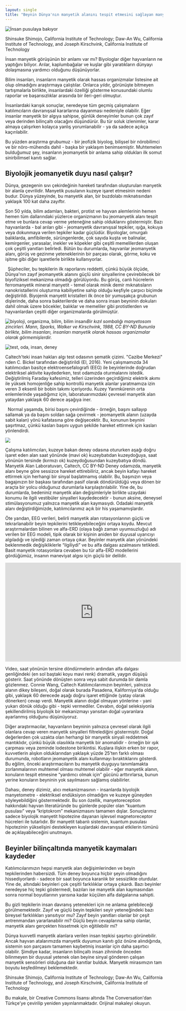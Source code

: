 ```yaml
---
layout: single
title: "Beynin Dünya'nın manyetik alanını tespit etmesini sağlayan manyetik duyusuna dair kanıtlar bulundu!"
---
```

![İnsan pusulaya bakıyor](https://images.unsplash.com/photo-1510914828947-36f754990aa5?ixlib=rb-1.2.1&ixid=eyJhcHBfaWQiOjEyMDd9&auto=format&fit=crop&w=1489&q=80)

Shinsuke Shimojo, California Institute of Technology; Daw-An Wu, California Institute of Technology, and Joseph Kirschvink, California Institute of Technology

İnsan manyetik görüşünün bir anlamı var mı? Biyologlar diğer hayvanların ne yaptığını biliyor. Arılar, kaplumbağalar ve kuşlar gibi yaratıkların dünyayı dolaşmasına yardımcı olduğunu düşünüyorlar.

Bilim insanları, insanların manyetik olarak hassas organizmalar listesine ait olup olmadığını araştırmaya çalıştılar. Onlarca yıldır, görünüşte bitmeyen tartışmalarla birlikte, insanlardaki özelliği gösterme konusundaki olumlu raporlar ve başarısızlıklar arasında bir ileri-geri olmuştur.

<script async src="//pagead2.googlesyndication.com/pagead/js/adsbygoogle.js"></script>
<ins class="adsbygoogle"
     style="display:block; text-align:center;"
     data-ad-layout="in-article"
     data-ad-format="fluid"
     data-ad-client="ca-pub-7868661326160958"
     data-ad-slot="3072558811"></ins>
<script>
     (adsbygoogle = window.adsbygoogle || []).push({});
</script>

İnsanlardaki karışık sonuçlar, neredeyse tüm geçmiş çalışmaların katılımcıların davranışsal kararlarına dayanması nedeniyle olabilir. Eğer insanlar manyetik bir algıya sahipse, günlük deneyimler bunun çok zayıf veya derinden bilinçaltı olacağını düşündürür. Bu tür soluk izlenimler, karar almaya çalışırken kolayca yanlış yorumlanabilir - ya da sadece açıkça kaçırılabilir.

Bu yüzden araştırma grubumuz - bir jeofizik biyolog, bilişsel bir nörobilimci ve bir nöro-mühendis dahil - başka bir yaklaşım benimsemiştir. Muhtemelen bulduğumuz şey, insanların jeomanyetik bir anlama sahip oldukları ilk somut sinirbilimsel kanıtı sağlar.

Biyolojik jeomanyetik duyu nasıl çalışır?
-
Dünya, gezegenin sıvı çekirdeğinin hareketi tarafından oluşturulan manyetik bir alanla çevrilidir. Manyetik pusulanın kuzeye işaret etmesinin nedeni budur. Dünya yüzeyinde, bu manyetik alan, bir buzdolabı mıknatısından yaklaşık 100 kat daha zayıftır.

<script async src="//pagead2.googlesyndication.com/pagead/js/adsbygoogle.js"></script>
<ins class="adsbygoogle"
     style="display:block; text-align:center;"
     data-ad-layout="in-article"
     data-ad-format="fluid"
     data-ad-client="ca-pub-7868661326160958"
     data-ad-slot="3072558811"></ins>
<script>
     (adsbygoogle = window.adsbygoogle || []).push({});
</script>

Son 50 yılda, bilim adamları, bakteri, protist ve hayvan alemlerinin hemen hemen tüm dallarındaki yüzlerce organizmanın bu jeomanyetik alanı tespit etme ve bunlara cevap verme yeteneğine sahip olduklarını göstermiştir. Bazı hayvanlarda - bal arıları gibi - jeomanyetik davranışsal tepkiler, ışığa, kokuya veya dokunmaya verilen tepkiler kadar güçlüdür. Biyologlar, omurgalı balıklarda, amfibilerde, sürüngenlerde, çok sayıda kuşta ve balinalar, kemirgenler, yarasalar, inekler ve köpekler gibi çeşitli memelilerden oluşan çok çeşitli yanıtları belirledi. Bütün bu durumlarda, hayvanlar jeomanyetik alanı, görüş ve gezinme yeteneklerinin bir parçası olarak, görme, koku ve işitme gibi diğer işaretlerle birlikte kullanıyorlar.

<script async src="//pagead2.googlesyndication.com/pagead/js/adsbygoogle.js"></script>
<ins class="adsbygoogle"
     style="display:block; text-align:center;"
     data-ad-layout="in-article"
     data-ad-format="fluid"
     data-ad-client="ca-pub-7868661326160958"
     data-ad-slot="3072558811"></ins>
<script>
     (adsbygoogle = window.adsbygoogle || []).push({});
</script>
 
Şüpheciler, bu tepkilerin ilk raporlarını reddetti, çünkü büyük ölçüde, Dünya'nın zayıf jeomanyetik alanını güçlü sinir sinyallerine çevirebilecek bir biyofiziksel mekanizma olmadığı görülüyordu. Bu görüş, canlı hücrelerin ferromanyetik mineral manyetit - temel olarak minik demir mıknatısların nanokristallerini oluşturma kabiliyetine sahip olduğu keşfiyle çarpıcı biçimde değiştirildi. Biyojenik manyetit kristalleri ilk önce bir yumuşakça grubunun dişlerinde, daha sonra bakterilerde ve daha sonra insan beyninin dokuları dahil olmak üzere böcekler, balıklar ve memeliler gibi protistlerden ve hayvanlardan çeşitli diğer organizmalarda görülmüştür.

![biyoloji, organizma, bilim, bilim insanı](https://images.theconversation.com/files/264240/original/file-20190317-28475-1vhbs80.jpg?ixlib=rb-1.1.0&q=45&auto=format&w=754&h=336&fit=crop&dpr=1)*Bir kızıl sombalığı manyetosom zincirleri.
Mann, Sparks, Walker ve Kirschvink, 1988, CC BY-ND
Bununla birlikte, bilim insanları, insanları manyetik olarak hassas organizmalar olarak görmemişlerdir.*

![test, oda, insan, deney](https://images.theconversation.com/files/264038/original/file-20190314-28479-1665yfc.jpg?ixlib=rb-1.1.0&q=45&auto=format&w=754&h=749&fit=crop&dpr=1)

Caltech'teki insan hakları algı test odasının şematik çizimi.
"Cazibe Merkezi" nden C. Bickel tarafından değiştirildi (El, 2016).
Yeni çalışmamızda 34 katılımcıdan basitçe elektroensefalografi (EEG) ile beyinlerinde doğrudan elektriksel aktivite kaydederken, test odamızda oturmalarını istedik. Değiştirilmiş Faraday kafesimiz, telleri üzerinden geçirdiğimiz elektrik akımı ile yüksek homojenliğe sahip kontrollü manyetik alanlar yaratmamıza izin veren 3 eksenli bir bobin takımı içeriyordu. Kuzey Yarımkürenin orta enlemlerinde yaşadığımız için, laboratuarımızdaki çevresel manyetik alan yataydan yaklaşık 60 derece aşağıya iner.

<script async src="//pagead2.googlesyndication.com/pagead/js/adsbygoogle.js"></script>
<ins class="adsbygoogle"
     style="display:block; text-align:center;"
     data-ad-layout="in-article"
     data-ad-format="fluid"
     data-ad-client="ca-pub-7868661326160958"
     data-ad-slot="3072558811"></ins>
<script>
     (adsbygoogle = window.adsbygoogle || []).push({});
</script>
 
Normal yaşamda, birisi başını çevirdiğinde - örneğin, başını sallayıp sallamak ya da başını soldan sağa çevirmek - jeomanyetik alanın (uzayda sabit kalan) yönü kafatasına göre değişecektir. Bu, konunun beynini şaşırtmaz, çünkü kasları başını uygun şekilde hareket ettirmek için kasları yönlendirdi.

![](https://images.theconversation.com/files/264239/original/file-20190317-28492-1jg4d65.png?ixlib=rb-1.1.0&q=45&auto=format&w=754&h=645&fit=crop&dpr=1)

Çalışma katılımcıları, kuzeye bakan deney odasına otururken aşağı doğru işaret eden alan saat yönünde (mavi ok) kuzeybatıdan kuzeydoğuya, saat yönünün tersinde (kırmızı ok) kuzeydoğusundan kuzeybatıya döndü.
Manyetik Alan Laboratuvarı, Caltech, CC BY-ND
Deney odamızda, manyetik alanı beyne göre sessizce hareket ettirebiliriz, ancak beyin kafayı hareket ettirmek için herhangi bir sinyal başlatmamış olabilir. Bu, başınızın veya bagajınızın bir başkası tarafından pasif olarak döndürüldüğü veya dönen bir araçta bir yolcu olduğunuz durumlarla karşılaştırılabilir. Yine de, bu durumlarda, bedeniniz manyetik alan değişimleriyle birlikte uzaydaki konumu ile ilgili vestibüler sinyalleri kaydedecektir - bunun aksine, deneysel stimülasyonumuz yalnızca manyetik alan kaymasıydı. Odadaki manyetik alanı değiştirdiğimizde, katılımcılarımız açık bir his yaşamamışlardır.
 
<script async src="//pagead2.googlesyndication.com/pagead/js/adsbygoogle.js"></script>
<ins class="adsbygoogle"
     style="display:block; text-align:center;"
     data-ad-layout="in-article"
     data-ad-format="fluid"
     data-ad-client="ca-pub-7868661326160958"
     data-ad-slot="3072558811"></ins>
<script>
     (adsbygoogle = window.adsbygoogle || []).push({});
</script>

Öte yandan, EEG verileri, belirli manyetik alan rotasyonlarının güçlü ve tekrarlanabilir beyin tepkilerini tetikleyebileceğini ortaya koydu. Mevcut araştırmalardan bilinen ve alfa-ERD (olaya bağlı zaman uyumsuzluğu) adı verilen bir EEG modeli, tipik olarak bir kişinin aniden bir duyusal uyarıcıyı algıladığı ve işlediği zaman ortaya çıkar. Beyinler manyetik alan yönündeki beklenmedik değişikliklerle “ilgiliydi” ve bu alfa dalgası azalmasını tetikledi. Basit manyetik rotasyonlara cevaben bu tür alfa-ERD modellerini gördüğümüz, insanın maneviyat algısı için güçlü bir delildir.

<iframe width="560" height="315" src="https://www.youtube.com/embed/6Y4S2eG9BJA" frameborder="0" allow="accelerometer; autoplay; encrypted-media; gyroscope; picture-in-picture" allowfullscreen></iframe>

Video, saat yönünün tersine döndürmelerin ardından alfa dalgası genliğindeki (en sol baştaki koyu mavi renk) dramatik, yaygın düşüşü gösterir. Saat yönünde dönüşten sonra veya sabit durumda bir damla gözlenmez. Connie Wang, Caltech
Katılımcılarımızın beyinleri, yalnızca alanın dikey bileşeni, doğal olarak burada Pasadena, Kaliforniya'da olduğu gibi, yaklaşık 60 derecede aşağı doğru işaret ettiğinde (yatay olarak dönerken) cevap verdi. Manyetik alanın doğal olmayan yönlerine - yani yukarı dönük olduğu gibi - tepki vermediler. Cevabın, doğal seleksiyonla şekillendirilmiş biyolojik bir mekanizmayı yansıtan doğal uyaranlara ayarlanmış olduğunu düşünüyoruz.

Diğer araştırmacılar, hayvanların beyninin yalnızca çevresel olarak ilgili olanlara cevap veren manyetik sinyalleri filtrelediğini göstermiştir. Doğal değerlerden çok uzakta olan herhangi bir manyetik sinyali reddetmek mantıklıdır, çünkü büyük olasılıkla manyetik bir anomalidir - örneğin bir ışık çarpması veya zeminde lodestone birikintisi. Kuşlara ilişkin erken bir rapor, kuvvetlerin alışkın olduklarından yaklaşık yüzde 25'ten farklı olması durumunda, robotların jeomanyetik alanı kullanmayı bıraktıklarını gösterdi. Bu eğilim, önceki araştırmacıların bu manyetik duyguyu tanımlamakta zorlanmalarının muhtemel olması muhtemel olabilir - eğer manyetik alanın, konuların tespit etmesine “yardımcı olmak için” gücünü arttırırlarsa, bunun yerine konuların beyninin yok sayılmasını sağlamış olabilirler.

<script async src="//pagead2.googlesyndication.com/pagead/js/adsbygoogle.js"></script>
<ins class="adsbygoogle"
     style="display:block; text-align:center;"
     data-ad-layout="in-article"
     data-ad-format="fluid"
     data-ad-client="ca-pub-7868661326160958"
     data-ad-slot="3072558811"></ins>
<script>
     (adsbygoogle = window.adsbygoogle || []).push({});
</script>

Dahası, deney dizimiz, alıcı mekanizmasının - insanlarda biyolojik manyetometre - elektriksel endüksiyon olmadığını ve kuzeye güneyden söyleyebildiğini göstermektedir. Bu son özellik, manyetoreception hakkındaki hayvan literatüründe bu günlerde popüler olan “kuantum pusulası” veya “kriptokrom” mekanizmasını tamamen dışlar. Sonuçlarımız sadece biyolojik manyetit hipotezine dayanan işlevsel magnetoreceptor hücreleri ile tutarlıdır. Bir manyetit tabanlı sistemin, kuantum pusulası hipotezinin yükselişini destekleyen kuşlardaki davranışsal etkilerin tümünü de açıklayabileceğini unutmayın.

Beyinler bilinçaltında manyetik kaymaları kaydeder
-
Katılımcılarımızın hepsi manyetik alan değişimlerinden ve beyin tepkilerinden habersizdi. Tüm deney boyunca hiçbir şeyin olmadığını hissediyorlardı - sadece bir saat boyunca karanlık bir sessizlikte oturdular. Yine de, altındaki beyinleri çok çeşitli farklılıklar ortaya çıkardı. Bazı beyinler neredeyse hiç tepki göstermedi, bazıları ise manyetik alan kaymasından sonra normal boyutlarının yarısına kadar küçülen alfa dalgalarına sahipti.

Bu gizli tepkilerin insan davranış yetenekleri için ne anlama gelebileceği görülmemektedir. Zayıf ve güçlü beyin tepkileri seyir yeteneğindeki bazı bireysel farklılıkları yansıtıyor mu? Zayıf beyin yanıtları olanlar bir çeşit antrenmandan yararlanabilir mi? Güçlü beyin cevaplarına sahip olanlar, manyetik alanı gerçekten hissetmek için eğitilebilir mi?

<script async src="//pagead2.googlesyndication.com/pagead/js/adsbygoogle.js"></script>
<ins class="adsbygoogle"
     style="display:block; text-align:center;"
     data-ad-layout="in-article"
     data-ad-format="fluid"
     data-ad-client="ca-pub-7868661326160958"
     data-ad-slot="3072558811"></ins>
<script>
     (adsbygoogle = window.adsbygoogle || []).push({});
</script>

Dünya kuvvetli manyetik alanlara verilen insan tepkisi şaşırtıcı görünebilir. Ancak hayvan atalarımızda manyetik duyumun kanıtı göz önüne alındığında, sistemin son parçasını tamamen kaybetmiş insanlar için daha şaşırtıcı olabilir. Şimdiye kadar, insanların bilinçaltı insan zihninde önceden bilinmeyen bir duyusal yetenek olan beyine sinyal gönderen çalışan manyetik sensörleri olduğuna dair kanıtlar bulduk. Manyetik mirasımızın tam boyutu keşfedilmeyi beklemektedir.

<script async src="//pagead2.googlesyndication.com/pagead/js/adsbygoogle.js"></script>
<ins class="adsbygoogle"
     style="display:block; text-align:center;"
     data-ad-layout="in-article"
     data-ad-format="fluid"
     data-ad-client="ca-pub-7868661326160958"
     data-ad-slot="3072558811"></ins>
<script>
     (adsbygoogle = window.adsbygoogle || []).push({});
</script>

Shinsuke Shimojo, California Institute of Technology; Daw-An Wu, California Institute of Technology, and Joseph Kirschvink, California Institute of Technology

Bu makale, bir Creative Commons lisansı altında The Conversation'dan Türkçe'ye çevirilip yeniden yayınlanmaktadır. Orijinal makaleyi okuyun.
